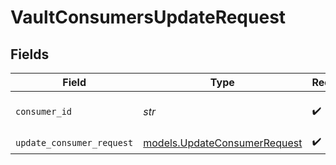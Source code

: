 # VaultConsumersUpdateRequest


## Fields

| Field                                                              | Type                                                               | Required                                                           | Description                                                        | Example                                                            |
| ------------------------------------------------------------------ | ------------------------------------------------------------------ | ------------------------------------------------------------------ | ------------------------------------------------------------------ | ------------------------------------------------------------------ |
| `consumer_id`                                                      | *str*                                                              | :heavy_check_mark:                                                 | ID of the consumer to return                                       | test_user_id                                                       |
| `update_consumer_request`                                          | [models.UpdateConsumerRequest](../models/updateconsumerrequest.md) | :heavy_check_mark:                                                 | N/A                                                                |                                                                    |